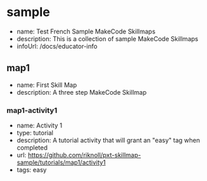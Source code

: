 # sample
* name: Test French Sample MakeCode Skillmaps
* description: This is a collection of sample MakeCode Skillmaps
* infoUrl: /docs/educator-info



## map1
* name: First Skill Map
* description: A three step MakeCode Skillmap

### map1-activity1

* name: Activity 1
* type: tutorial
* description: A tutorial activity that will grant an "easy" tag when completed
* url: https://github.com/riknoll/pxt-skillmap-sample/tutorials/map1/activity1
* tags: easy
